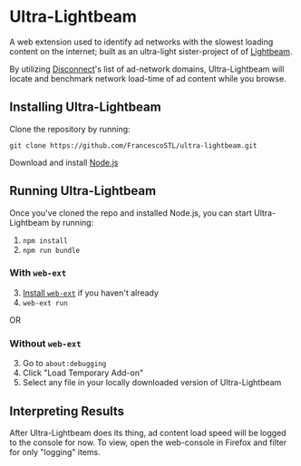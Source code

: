 # Ultra-Lightbeam
A web extension used to identify ad networks with the slowest loading content on the internet; built as an ultra-light sister-project of of [Lightbeam](https://github.com/mozilla/lightbeam). 

By utilizing [Disconnect](https://disconnect.me/)'s list of ad-network domains, Ultra-Lightbeam will locate and benchmark network load-time of ad content while you browse.

## Installing Ultra-Lightbeam

Clone the repository by running:

```
git clone https://github.com/FrancescoSTL/ultra-lightbeam.git
```

Download and install [Node.js](https://nodejs.org/en/download/)

## Running Ultra-Lightbeam

Once you've cloned the repo and installed Node.js, you can start Ultra-Lightbeam by running:

1. `npm install`
2. `npm run bundle`

### With `web-ext`

3. [Install `web-ext`](https://github.com/mozilla/web-ext/#documentation) if
   you haven't already
4. `web-ext run`

OR

### Without `web-ext`

3. Go to `about:debugging`
4. Click "Load Temporary Add-on"
5. Select any file in your locally downloaded version of Ultra-Lightbeam


## Interpreting Results

After Ultra-Lightbeam does its thing, ad content load speed will be logged to the console for now. To view, open the web-console in Firefox and filter for only "logging" items.
